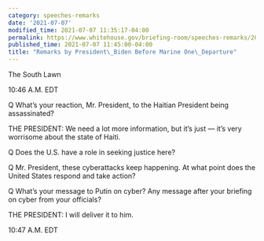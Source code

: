 ```yaml
---
category: speeches-remarks
date: '2021-07-07'
modified_time: 2021-07-07 11:35:17-04:00
permalink: https://www.whitehouse.gov/briefing-room/speeches-remarks/2021/07/07/remarks-by-president-biden-before-marine-one-departure-4/
published_time: 2021-07-07 11:45:00-04:00
title: "Remarks by President\_Biden Before Marine One\_Departure"
---
```

 
The South Lawn

10:46 A.M. EDT

Q What’s your reaction, Mr. President, to the Haitian President being
assassinated?

THE PRESIDENT: We need a lot more information, but it’s just — it’s very
worrisome about the state of Haiti.

Q Does the U.S. have a role in seeking justice here?

Q Mr. President, these cyberattacks keep happening. At what point does
the United States respond and take action?

Q What’s your message to Putin on cyber? Any message after your briefing
on cyber from your officials?

THE PRESIDENT: I will deliver it to him.

10:47 A.M. EDT
